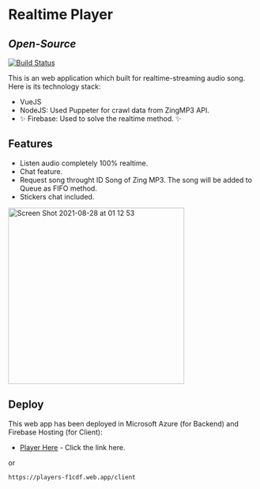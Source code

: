 
# Realtime Player 
## _Open-Source_


[![Build Status](https://travis-ci.org/joemccann/dillinger.svg?branch=master)](https://travis-ci.org/joemccann/dillinger)

This is an web application which built for realtime-streaming audio song.
Here is its technology stack:

- VueJS
- NodeJS: Used Puppeter for crawl data from ZingMP3 API.
- ✨ Firebase: Used to solve the realtime method. ✨

## Features

- Listen audio completely 100% realtime. 
- Chat feature. 
- Request song throught ID Song of Zing MP3. The song will be added to Queue as FIFO method.
- Stickers chat included. 

<img width="356" alt="Screen Shot 2021-08-28 at 01 12 53" src="https://user-images.githubusercontent.com/62328211/131242785-fb46623b-1f72-4db0-a6fd-410051c3cde3.png">

## Deploy

This web app has been deployed in Microsoft Azure (for Backend) and Firebase Hosting (for Client):

- [Player Here](https://players-f1cdf.web.app/client) - Click the link here. 

or 

```sh
https://players-f1cdf.web.app/client
```

